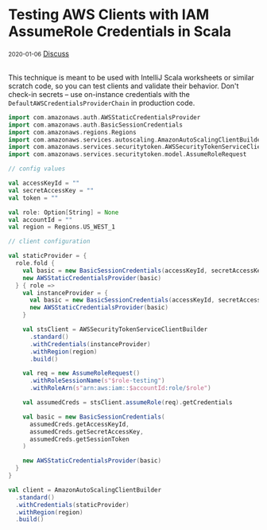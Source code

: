 # Testing AWS Clients with IAM AssumeRole Credentials in Scala

<div class="meta">
  <span class="date"><small>2020-01-06</small></span>
  <span class="discuss"><a class="github-button" href="https://github.com/copperlight/copperlight.github.io/issues" data-icon="octicon-issue-opened" aria-label="Discuss copperlight/copperlight.github.io on GitHub">Discuss</a></span>
</div><br/>

This technique is meant to be used with IntelliJ Scala worksheets or similar scratch code, so you
can test clients and validate their behavior. Don't check-in secrets – use on-instance credentials
with the `DefaultAWSCredentialsProviderChain` in production code.

```scala
import com.amazonaws.auth.AWSStaticCredentialsProvider
import com.amazonaws.auth.BasicSessionCredentials
import com.amazonaws.regions.Regions
import com.amazonaws.services.autoscaling.AmazonAutoScalingClientBuilder
import com.amazonaws.services.securitytoken.AWSSecurityTokenServiceClientBuilder
import com.amazonaws.services.securitytoken.model.AssumeRoleRequest

// config values

val accessKeyId = ""
val secretAccessKey = ""
val token = ""

val role: Option[String] = None
val accountId = ""
val region = Regions.US_WEST_1

// client configuration

val staticProvider = {
  role.fold {
    val basic = new BasicSessionCredentials(accessKeyId, secretAccessKey, token)
    new AWSStaticCredentialsProvider(basic)
  } { role =>
    val instanceProvider = {
      val basic = new BasicSessionCredentials(accessKeyId, secretAccessKey, token)
      new AWSStaticCredentialsProvider(basic)
    }

    val stsClient = AWSSecurityTokenServiceClientBuilder
      .standard()
      .withCredentials(instanceProvider)
      .withRegion(region)
      .build()

    val req = new AssumeRoleRequest()
      .withRoleSessionName(s"$role-testing")
      .withRoleArn(s"arn:aws:iam::$accountId:role/$role")

    val assumedCreds = stsClient.assumeRole(req).getCredentials

    val basic = new BasicSessionCredentials(
      assumedCreds.getAccessKeyId,
      assumedCreds.getSecretAccessKey,
      assumedCreds.getSessionToken
    )

    new AWSStaticCredentialsProvider(basic)
  }
}

val client = AmazonAutoScalingClientBuilder
  .standard()
  .withCredentials(staticProvider)
  .withRegion(region)
  .build()
```
